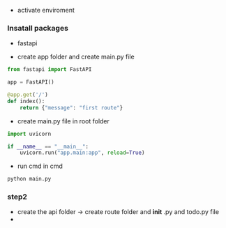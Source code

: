 * activate enviroment

### Insatall packages
* fastapi


* create app folder and create main.py file
```python
from fastapi import FastAPI

app = FastAPI()

@app.get('/')
def index():
    return {"message": "first route"}
```

* create main.py file in root folder
```python
import uvicorn

if __name__ == "__main__":
    uvicorn.run("app.main:app", reload=True)
```

* run cmd in cmd 
```python
python main.py
```


### step2
* create the api folder -> create route folder and __init__ .py and todo.py file
* 